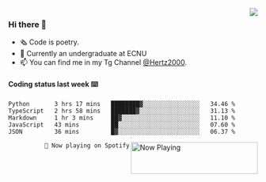 <img  align="right" src="https://github-readme-stats.vercel.app/api?username=BillChen2K&show_icons=true&count_private=true&hide_title=true">

### Hi there 👋

- 🗞 Code is poetry.
- 🌱 Currently an undergraduate at ECNU
- 📫 You can find me in my Tg Channel [@Hertz2000](https://t.me/Hertz2000).

#### Coding status last week ⌨️

<!--START_SECTION:waka-->
```text
Python       3 hrs 17 mins   ████████▓░░░░░░░░░░░░░░░░   34.46 % 
TypeScript   2 hrs 58 mins   ███████▓░░░░░░░░░░░░░░░░░   31.13 % 
Markdown     1 hr 3 mins     ██▓░░░░░░░░░░░░░░░░░░░░░░   11.10 % 
JavaScript   43 mins         ██░░░░░░░░░░░░░░░░░░░░░░░   07.60 % 
JSON         36 mins         █▓░░░░░░░░░░░░░░░░░░░░░░░   06.37 % 
```
<!--END_SECTION:waka-->


<div>
<a href="https://spotify-now-playing.billchen2k.vercel.app/now-playing?open">
   <img align="right" src="https://spotify-now-playing.billchen2k.vercel.app/now-playing" width="256" height="64" alt="Now Playing">
</a>
</div>

<div>
<p align="right"><code>🎵 Now playing on Spotify</code></p>
</div>

<!--
**BillChen2K/BillChen2K** is a ✨ _special_ ✨ repository because its `README.md` (this file) appears on your GitHub profile.

Here are some ideas to get you started:

- 🔭 I’m currently working on ...
- 🌱 I’m currently learning ...
- 👯 I’m looking to collaborate on ...
- 🤔 I’m looking for help with ...
- 💬 Ask me about ...
- 📫 How to reach me: ...
- 😄 Pronouns: ...
- ⚡ Fun fact: ...
-->
